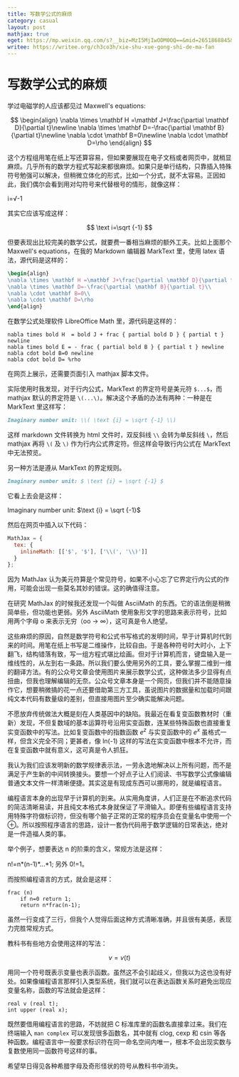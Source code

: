```yaml
---
title: 写数学公式的麻烦
category: casual
layout: post
mathjax: true
eget: https://mp.weixin.qq.com/s?__biz=MzI5MjIwODM0OQ==&mid=2651868845&idx=1&sn=8c7427fa4103b22902b7d3e7adb9a19d&chksm=f7e0051fc0978c09118570e21bd6c9bff5f7bf136ba197614011d0b56c8d2561629989ab4ec8&token=332977848&lang=zh_CN#rd
writee: https://writee.org/ch3co3h/xie-shu-xue-gong-shi-de-ma-fan
---
```


# 写数学公式的麻烦

学过电磁学的人应该都见过 Maxwell's equations:

$$
\begin{align}
\nabla \times \mathbf H =\mathbf J+\frac{\partial \mathbf D}{\partial t}\newline
\nabla \times \mathbf D=-\frac{\partial \mathbf B}{\partial t}\newline
\nabla \cdot \mathbf B=0\newline
\nabla \cdot \mathbf D=\rho
\end{align}
$$

这个方程组用笔在纸上写还算容易，但如果要展现在电子文档或者网页中，就梢显麻烦。几乎所有的数学方程式写起来都很麻烦。如果只是单行结构，只靠插入特殊符号勉强可以解决，但稍微立体化的形式，比如一个分式，就不太容易。正因如此，我们偶尔会看到用对勾符号来代替根号的情形，就像这样：

i=√-1

其实它应该写成这样：

$$
\text i=\sqrt {-1}
$$

但要表现出比较完美的数学公式，就要费一番相当麻烦的额外工夫。比如上面那个 Maxwell's equations，在我的 Markdown 编辑器 MarkText 里，使用 latex 语法，源代码是这样的：

```latex
\begin{align}
\nabla \times \mathbf H =\mathbf J+\frac{\partial \mathbf D}{\partial t}\\
\nabla \times \mathbf D=-\frac{\partial \mathbf B}{\partial t}\\
\nabla \cdot \mathbf B=0\\
\nabla \cdot \mathbf D=\rho
\end{align}
```

在数学公式处理软件 LibreOffice Math 里，源代码是这样的：

```
nabla times bold H  = bold J + frac { partial bold D } { partial t } newline 
nabla times bold E = - frac { partial bold B } { partial t } newline
nabla cdot bold B=0 newline
nabla cdot bold D= %rho 
```

在网页上展示，还需要页面引入 mathjax 脚本文件。

实际使用时我发现，对于行内公式，MarkText 的界定符号是美元符 `$...$`，而 mathjax 默认的界定符是 `\(...\)`。解决这个矛盾的办法有两种：一种是在 MarkText 里这样写：

```markdown
Imaginary number unit: \\( \text {i} = \sqrt {-1} \\)
```

这样 markdown 文件转换为 html 文件时，双反斜线 `\\` 会转为单反斜线 `\`，然后 mathjax 再将 `\(` 及 `\)` 作为行内公式界定符。但这样会导致行内公式在 MarkText 中无法预览。

另一种方法是遵从 MarkText 的界定规则。

```markdown
Imaginary number unit: $ \text {i} = \sqrt {-1} $
```

它看上去会是这样：

Imaginary number unit: $\text {i} = \sqrt {-1}$

然后在网页中插入以下代码：

```javascript
MathJax = {
  tex: {
    inlineMath: [['$', '$'], ['\\(', '\\)']]
  }
};
```

因为 MathJax 认为美元符算是个常见符号，如果不小心忘了它界定行内公式的作用，可能会出现一些莫名其妙的错误。这的确值得注意。

在研究 MathJax 的时候我还发现一个叫做 AsciiMath 的东西。它的语法倒是稍微简单些，但功能也更弱。另外 AsciiMath 使用象形文字的思路来表示符号，比如用两个字母 o 来表示无穷（oo → ∞），这可真是令人绝望。

这些麻烦的原因，自然是数学符号和公式书写格式的发明时间，早于计算机时代到来的时间。用笔在纸上书写是二维操作，比较自由。于是各种符号时大时小，上下翻飞，结构错落有致，写一组方程式堪比绘画。但对于计算机而言，键盘输入是一维线性的，从左到右一条路。所以我们要么使用另外的工具，要么掌握二维到一维的翻译方法。有的公众号文章会使用图片来展示数学公式，这种做法多少显得有点扭曲，但我也理解编辑的无奈。公众号文章本身是一个网页，但我们并不能随意操作它，想要稍微搞的花一点还要借助第三方工具，虽说图片的数据量和加载时间跟纯文本代码有数量级的差别，但直接用图片至少确实能解决问题。

不愿放弃传统做法大概是刻在人类基因中的缺陷。我最近在看复变函数教材时（重新）发现，不但复数域的基本运算符号沿用实变函数，连某些特殊函数也直接重复实变函数中的写法。比如复变函数中的指数函数 $e^z$ 与实变函数中的 $e^x$ 虽格式一样，但含义完全不同；更甚者，像 ln(-1) 这样的写法在实变函数中根本不允许，而在复变函数中就有意义，这可真是令人抓狂。

我认为我们应该发明新的数学规律表示法，一劳永逸地解决以上所有问题，而不是满足于产生新的中间转换接头。要想一个好点子让人们阅读、书写数学公式像编辑普通文本文件一样清晰便捷。其实这是有现成东西可以挪用的，就是编程语言。

编程语言本身的出现早于计算机的到来。从实用角度讲，人们正是在不断追求代码的简洁清晰易读，并且纯文本格式本身就保证了平滑输入。即便有些编程语言支持用特殊字符做标识符，但没有哪个脑子正常的正常的程序员会在变量名中使用一个⊕。所以按照程序语言的思路，设计一套伪代码用于数学逻辑的日常表达，绝对是一件造福人类的事。

举个例子，想要表达 n 的阶乘的含义，常规方法是这样：

n!=n*(n-1)\*...\*1; 另外 0!=1。

而按照编程语言的方式，就会是这样：

```
frac (n)
    if n=0 return 1;
    return n*frac(n-1);
```

虽然一行变成了三行，但我个人觉得后面这种方式清晰准确，并且很有美感，表现力完胜常规方式。

教科书有些地方会使用这样的写法：

$$
v=v(t)
$$

用同一个符号既表示变量也表示函数。虽然这不会引起歧义，但我以为这也没有好处。如果像编程语言那样引入类型系统，我们就可以在表达函数关系时避免出现应变量名称，函数的写法就会是这样：

```
real v (real t);
int upper (real x);
```

既然要借用编程语言的思路，不妨就把 C 标准库里的函数名直接拿过来。我们在终端输入 `man complex` 可以发现很多函数名，其中就有 clog, cexp 和 csin 等各种函数。编程语言中一般要求标识符在同一命名空间内唯一，根本不会出现实数与复数使用同一函数符号这样的事。

希望早日得见各种希腊字母及奇形怪状的符号从教科书中消失。
